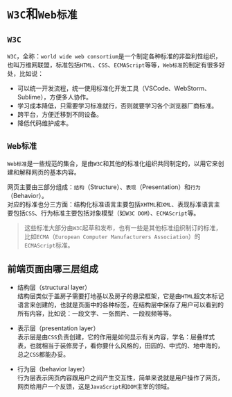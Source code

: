 # `W3C`和`Web标准`

## `W3C`

`W3C`，全称：`world wide web consortium`是一个制定各种标准的非盈利性组织，也叫万维网联盟，标准包括`HTML`、`CSS`、`ECMAScript`等等，`Web标准`的制定有很多好处，比如说：

- 可以统一开发流程，统一使用标准化开发工具（VSCode、WebStorm、Sublime），方便多人协作。
- 学习成本降低，只需要学习标准就行，否则就要学习各个浏览器厂商标准。
- 跨平台，方便迁移到不同设备。
- 降低代码维护成本。

## `Web标准`

`Web标准`是一些规范的集合，是由`W3C`和其他的标准化组织共同制定的，以用它来创建和解释网页的基本内容。

网页主要由三部分组成：`结构`（Structure）、`表现`（Presentation）和`行为`（Behavior）。\
对应的标准也分三方面：结构化标准语言主要包括`XHTML`和`XML`、表现标准语言主要包括`CSS`、行为标准主要包括对象模型（如`W3C DOM`）、`ECMAScript`等。

> 这些标准大部分由`W3C`起草和发布，也有一些是其他标准组织制订的标准，比如`ECMA`（`European Computer Manufacturers Association`）的`ECMAScript`标准。

## 前端页面由哪三层组成

- 结构层（structural layer）\
  结构层类似于盖房子需要打地基以及房子的悬梁框架，它是由`HTML`超文本标记语言来创建的，也就是页面中的各种标签，在结构层中保存了用户可以看到的所有内容，比如说：一段文字、一张图片、一段视频等等。

- 表示层（presentation layer）\
  表示层是由`CSS`负责创建，它的作用是如何显示有关内容，学名：层叠样式表，也就相当于装修房子，看你要什么风格的，田园的、中式的、地中海的，总之`CSS`都能办妥。

- 行为层（behavior layer）\
  行为层表示网页内容跟用户之间产生交互性，简单来说就是用户操作了网页，网页给用户一个反馈，这是`JavaScript`和`DOM`主宰的领域。
